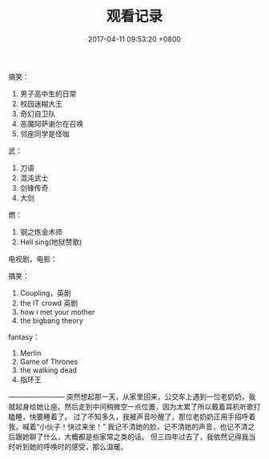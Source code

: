 ﻿---
layout: post
title: "观看记录"
date:  2017-04-11 09:53:20 +0800
desc: "Always be fimiliar with these basic skills"
keywords: "anime"
categories: [Life]
tags: [Anime]
icon: icon-html
---
搞笑：
  1. 男子高中生的日常
  2. 校园迷糊大王
  3. 奇幻自卫队
  4. 恶魔阿萨谢尔在召唤
  5. 邻座同学是怪咖

武：
  1. 刀语
  2. 混沌武士
  3. 剑锋传奇
  4. 大剑

燃：
  1. 钢之炼金术师
  2. Hell sing(地狱赞歌)

电视剧，电影：

搞笑：
  1. Coupling，英剧
  2. the IT crowd 英剧
  3. how i met your mother
  4. the bigbang theory

fantasy：
  1. Merlin
  2. Game of Thrones
  3. the walking dead
  4. 指环王

————————
突然想起那一天，从家里回来，公交车上遇到一位老奶奶，我就起身给她让座。然后走到中间稍微空一点位置，因为太累了所以戴着耳机听歌打瞌睡，快要睡着了。
过了不知多久，我被声音吵醒了，那位老奶奶正用手招呼着我，喊着“小伙子！快过来坐！” 
我记不清她的脸，记不清她的声音，也记不清之后跟她聊了什么，大概都是些家常之类的话。
但三四年过去了，我依然记得我当时听到她的呼唤时的感受，那么温暖。

